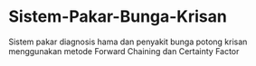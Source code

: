 # Sistem-Pakar-Bunga-Krisan
Sistem pakar diagnosis hama dan penyakit bunga potong krisan menggunakan metode Forward Chaining dan Certainty Factor
